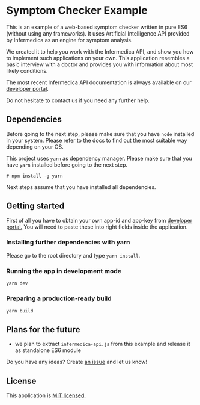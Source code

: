 # Symptom Checker Example

This is an example of a web-based symptom checker written in pure ES6 (without using any frameworks). It uses Artificial Intelligence API provided by Infermedica as an engine for symptom analysis.

We created it to help you work with the Infermedica API, and show you how to implement such applications on your own.
This application resembles a basic interview with a doctor and provides you with information about most likely conditions.

The most recent Infermedica API documentation is always available on our [developer portal](https://developer.infermedica.com/).

Do not hesitate to contact us if you need any further help.

## Dependencies

Before going to the next step, please make sure that you have `node` installed in your system.
Please refer to the docs to find out the most suitable way depending on your OS.

This project uses `yarn` as dependency manager. Please make sure that you have `yarn` installed before going to the next step.

`# npm install -g yarn`

Next steps assume that you have installed all dependencies. 

## Getting started

First of all you have to obtain your own app-id and app-key from [developer portal.](https://developer.infermedica.com/)
You will need to paste these into right fields inside the application.

### Installing further dependencies with yarn

Please go to the root directory and type
`yarn install`.

### Running the app in development mode

`yarn dev`

### Preparing a production-ready build

`yarn build`

## Plans for the future

* we plan to extract `infermedica-api.js` from this example and release it as standalone ES6 module

Do you have any ideas? Create [an issue](https://github.com/infermedica/js-symptom-checker-example/issues/new) and let us know!
 
## License

This application is [MIT licensed](./LICENSE).
